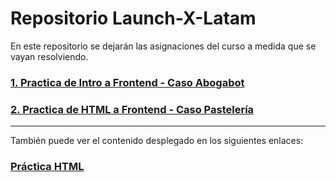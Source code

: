 # Repositorio Launch-X-Latam

En este repositorio se dejarán las asignaciones del curso a medida que se vayan resolviendo.

### [1. Practica de Intro a Frontend - Caso Abogabot](01%20-%20INTRO/ "1. Practica de Intro a Frontend - Caso Abogabot")

### [2. Practica de HTML a Frontend - Caso Pastelería](02%20-%20HTML/ "2. Practica de HTML a Frontend - Caso Pastelería")

------------

También puede ver el contenido desplegado en los siguientes enlaces:

### [Práctica HTML](https://launch-x-latam-frontend.herokuapp.com/02%20-%20HTML/ "Práctica HTML")



